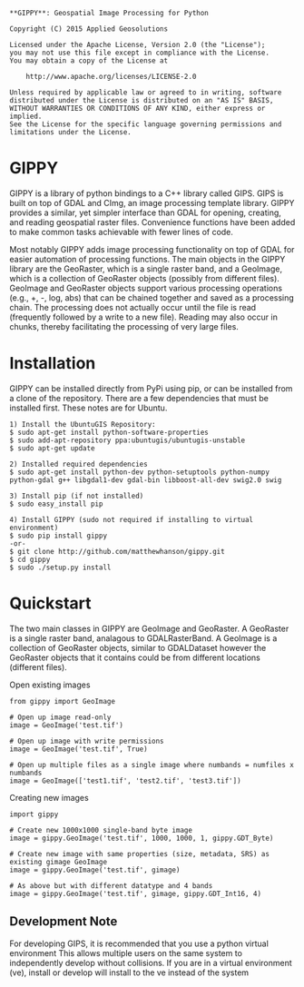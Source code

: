 
    **GIPPY**: Geospatial Image Processing for Python

    Copyright (C) 2015 Applied Geosolutions

    Licensed under the Apache License, Version 2.0 (the "License");
    you may not use this file except in compliance with the License.
    You may obtain a copy of the License at

        http://www.apache.org/licenses/LICENSE-2.0

    Unless required by applicable law or agreed to in writing, software
    distributed under the License is distributed on an "AS IS" BASIS,
    WITHOUT WARRANTIES OR CONDITIONS OF ANY KIND, either express or implied.
    See the License for the specific language governing permissions and
    limitations under the License.

# GIPPY

GIPPY is a library of python bindings to a C++ library called GIPS. GIPS is built on top of GDAL and CImg, an image processing template library. GIPPY provides a similar, yet simpler interface than GDAL for opening, creating, and reading geospatial raster files. Convenience functions have been added to make common tasks achievable with fewer lines of code.

Most notably GIPPY adds image processing functionality on top of GDAL for easier automation of processing functions. The main objects in the GIPPY library are the GeoRaster, which is a single raster band, and a GeoImage, which is a collection of GeoRaster objects (possibly from different files).  GeoImage and GeoRaster objects support various processing operations (e.g., +, -, log, abs) that can be chained together and saved as a processing chain.  The processing does not actually occur until the file is read (frequently followed by a write to a new file).  Reading may also occur in chunks, thereby facilitating the processing of very large files.

# Installation

GIPPY can be installed directly from PyPi using pip, or can be installed from a clone of the repository.
There are a few dependencies that must be installed first. These notes are for Ubuntu.

    1) Install the UbuntuGIS Repository:
    $ sudo apt-get install python-software-properties
    $ sudo add-apt-repository ppa:ubuntugis/ubuntugis-unstable
    $ sudo apt-get update

    2) Installed required dependencies
    $ sudo apt-get install python-dev python-setuptools python-numpy python-gdal g++ libgdal1-dev gdal-bin libboost-all-dev swig2.0 swig

    3) Install pip (if not installed)
    $ sudo easy_install pip

    4) Install GIPPY (sudo not required if installing to virtual environment)
    $ sudo pip install gippy
    -or-
    $ git clone http://github.com/matthewhanson/gippy.git
    $ cd gippy
    $ sudo ./setup.py install

# Quickstart

The two main classes in GIPPY are GeoImage and GeoRaster.  A GeoRaster is a single raster band, analagous to GDALRasterBand.  A GeoImage is a collection of GeoRaster objects, similar to GDALDataset however the GeoRaster objects that it contains could be from different locations (different files).

Open existing images

    from gippy import GeoImage

    # Open up image read-only
    image = GeoImage('test.tif')

    # Open up image with write permissions
    image = GeoImage('test.tif', True)

    # Open up multiple files as a single image where numbands = numfiles x numbands
    image = GeoImage(['test1.tif', 'test2.tif', 'test3.tif'])

Creating new images

    import gippy

    # Create new 1000x1000 single-band byte image 
    image = gippy.GeoImage('test.tif', 1000, 1000, 1, gippy.GDT_Byte)

    # Create new image with same properties (size, metadata, SRS) as existing gimage GeoImage
    image = gippy.GeoImage('test.tif', gimage)

    # As above but with different datatype and 4 bands
    image = gippy.GeoImage('test.tif', gimage, gippy.GDT_Int16, 4)



## Development Note

For developing GIPS, it is recommended that you use a python virtual environment 
This allows multiple users on the same system to independently develop without 
collisions. If you are in a virtual environment (ve), install or develop will install
to the ve instead of the system